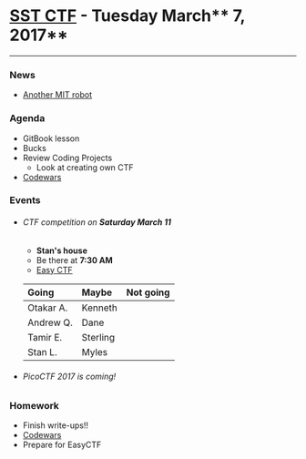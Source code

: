 # [**SST CTF**](http://sstctf.org) - Tuesday March** 7, 2017**

---

### News

* [Another MIT robot](https://www.cnet.com/news/mit-robot-baxter-mind-controlled-telepathy-eeg-daniela-rus/)

### Agenda

* GitBook lesson
* Bucks
* Review Coding Projects
  * Look at creating own CTF
* [Codewars](/www.codewars.com/r/H6c7jQ)

### Events

* ###### CTF competition on **Saturday March 11**

  * **Stan's house**
  * Be there at **7:30 AM**
  * [Easy CTF](https://www.easyctf.com)

  | Going | Maybe | Not going |
  | :--- | :--- | :--- |
  | Otakar A. | Kenneth |  |
  | Andrew Q. | Dane |  |
  | Tamir E. | Sterling |  |
  | Stan L. | Myles |  |
* ###### PicoCTF 2017 is coming!

### Homework

* Finish write-ups!!
* [Codewars](https://www.codewars.com)
* Prepare for EasyCTF




